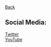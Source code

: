 [Back](javascript:history.back())

## Social Media:
[Twitter](https://twitter.com/mrjocrafter)<br/>
[YouTube](https://www.youtube.com/channel/UCGTwZjiipUGubeu-YN6qpZw)<br/>

